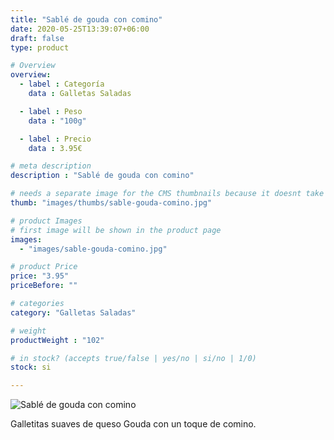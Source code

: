 ```yaml
---
title: "Sablé de gouda con comino"
date: 2020-05-25T13:39:07+06:00
draft: false
type: product

# Overview
overview:
  - label : Categoría
    data : Galletas Saladas

  - label : Peso
    data : "100g"

  - label : Precio
    data : 3.95€

# meta description
description : "Sablé de gouda con comino"

# needs a separate image for the CMS thumbnails because it doesnt take arrays (slideshow images)
thumb: "images/thumbs/sable-gouda-comino.jpg"

# product Images
# first image will be shown in the product page
images:
  - "images/sable-gouda-comino.jpg"

# product Price
price: "3.95"
priceBefore: ""

# categories
category: "Galletas Saladas"

# weight
productWeight : "102"

# in stock? (accepts true/false | yes/no | si/no | 1/0)
stock: si

---
```

![Sablé de gouda con comino](/images/sable-gouda-comino.jpg "Sablé de gouda con comino")

Galletitas suaves de queso Gouda con un toque de comino.
